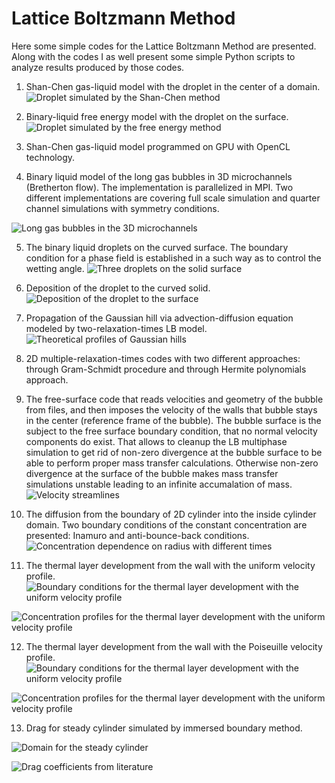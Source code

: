 # Lattice Boltzmann Method
Here some simple codes for the Lattice Boltzmann Method are presented. Along with the codes I as well present some simple Python scripts to analyze results produced by those codes.

1. Shan-Chen gas-liquid model with the droplet in the center of a domain.
![](https://github.com/shurikkuzmin/LatticeBoltzmannMethod/blob/master/ShanChen/droplet.png "Droplet simulated by the Shan-Chen method")

2. Binary-liquid free energy model with the droplet on the surface.
![](https://github.com/shurikkuzmin/LatticeBoltzmannMethod/blob/master/FreeEnergy/droplet_on_surface.png "Droplet simulated by the free energy method")

3. Shan-Chen gas-liquid model programmed on GPU with OpenCL technology.

4. Binary liquid model of the long gas bubbles in 3D microchannels (Bretherton flow). The implementation is parallelized in MPI. Two different implementations are covering full scale simulation and quarter channel simulations with symmetry conditions.

![](https://github.com/shurikkuzmin/LatticeBoltzmannMethod/blob/master/Microchannel3D/benchmark.jpg "Long gas bubbles in the 3D microchannels")

5. The binary liquid droplets on the curved surface. The boundary condition for a phase field is established in a such way as to control the wetting angle.
![](https://github.com/shurikkuzmin/LatticeBoltzmannMethod/blob/master/CurvedSolid/droplet_on_solid.png "Three droplets on the solid surface")

6. Deposition of the droplet to the curved solid.
![](https://github.com/shurikkuzmin/LatticeBoltzmannMethod/blob/master/Deposition/deposition.gif "Deposition of the droplet to the surface")

7. Propagation of the Gaussian hill via advection-diffusion equation modeled by two-relaxation-times LB model.
![](https://github.com/shurikkuzmin/LatticeBoltzmannMethod/blob/master/GaussianHill/gaussian_hill_theoretical.jpg "Theoretical profiles of Gaussian hills")

8. 2D multiple-relaxation-times codes with two different approaches: through Gram-Schmidt procedure and through Hermite polynomials approach.

9. The free-surface code that reads velocities and geometry of the bubble from files, and then imposes the velocity of the walls that bubble stays in the center (reference frame of the bubble). The bubble surface is the subject to the free surface boundary condition, that no normal velocity components do exist. That allows to cleanup the LB multiphase simulation to get rid of non-zero divergence at the bubble surface to be able to perform proper mass transfer calculations. Otherwise non-zero divergence at the surface of the bubble makes mass transfer simulations unstable leading to an infinite accumalation of mass.
![](https://github.com/shurikkuzmin/LatticeBoltzmannMethod/blob/master/FreeSurface/free_surface.jpg "Velocity streamlines")

10. The diffusion from the boundary of 2D cylinder into the inside cylinder domain. Two boundary conditions of the constant concentration are presented: Inamuro and anti-bounce-back conditions.
![](https://github.com/shurikkuzmin/LatticeBoltzmannMethod/blob/master/DiffusionCylinder/cylinder_profile.jpg "Concentration dependence on radius with different times")

11. The thermal layer development from the wall with the uniform velocity profile.
![](https://github.com/shurikkuzmin/LatticeBoltzmannMethod/blob/master/DiffusionChannelUniform/uniform_profile_benchmark.jpg "Boundary conditions for the thermal layer development with the uniform velocity profile")

![](https://github.com/shurikkuzmin/LatticeBoltzmannMethod/blob/master/DiffusionChannelUniform/uniform_profile.jpg "Concentration profiles for the thermal layer development with the uniform velocity profile")

12. The thermal layer development from the wall with the Poiseuille velocity profile.
![](https://github.com/shurikkuzmin/LatticeBoltzmannMethod/blob/master/DiffusionChannelPoiseuille/poiseuille_profile_benchmark.jpg "Boundary conditions for the thermal layer development with the uniform velocity profile")

![](https://github.com/shurikkuzmin/LatticeBoltzmannMethod/blob/master/DiffusionChannelPoiseuille/poiseuille_profile.jpg "Concentration profiles for the thermal layer development with the uniform velocity profile")

13. Drag for steady cylinder simulated by immersed boundary method.

![](https://github.com/shurikkuzmin/LatticeBoltzmannMethod/blob/master/SteadyCylinderImmersedBoundary/steady_cylinder.png "Domain for the steady cylinder")

![](https://github.com/shurikkuzmin/LatticeBoltzmannMethod/blob/master/SteadyCylinderImmersedBoundary/steady_cylinder_drags.png "Drag coefficients from literature")

